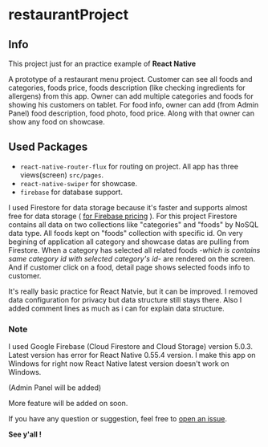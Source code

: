 # restaurantProject

## Info
This project just for an practice example of **React Native**

A prototype of a restaurant menu project. Customer can see all foods and categories, foods price, foods description (like checking ingredients for allergens) from this app. Owner can add multiple categories and foods for showing his customers on tablet. For food info, owner can add (from Admin Panel) food description, food photo, food price. Along with that owner can show any food on showcase.

## Used Packages
- `react-native-router-flux` for routing on project. All app has three views(screen) `src/pages`.
- `react-native-swiper` for showcase.
- `firebase` for database support.

I used Firestore for data storage because it's faster and supports almost free for data storage ( [for Firebase pricing](https://firebase.google.com/pricing) ). 
For this project Firestore contains all data on two collections like "categories" and "foods" by NoSQL data type. All foods kept on "foods" collection with specific id. On very begining of application all category and showcase datas are pulling from Firestore. When a category has selected all related foods -*which is contains same category id with selected category's id*- are rendered on the screen. And if customer click on a food, detail page shows selected foods info to customer.

It's really basic practice for React Natvie, but it can be improved. I removed data configuration for privacy but data structure still stays there. Also I added comment lines as much as i can for explain data structure.

### Note
I used Google Firebase (Cloud Firestore and Cloud Storage) version 5.0.3. Latest version has error for React Native 0.55.4 version. I make this app on Windows for right now React Native latest version doesn't work on Windows.

(Admin Panel will be added)

More feature will be added on soon.

If you have any question or suggestion, feel free to [open an issue](https://github.com/ezranbayantemur/restaurantProject/issues/new).

**See y'all !**
